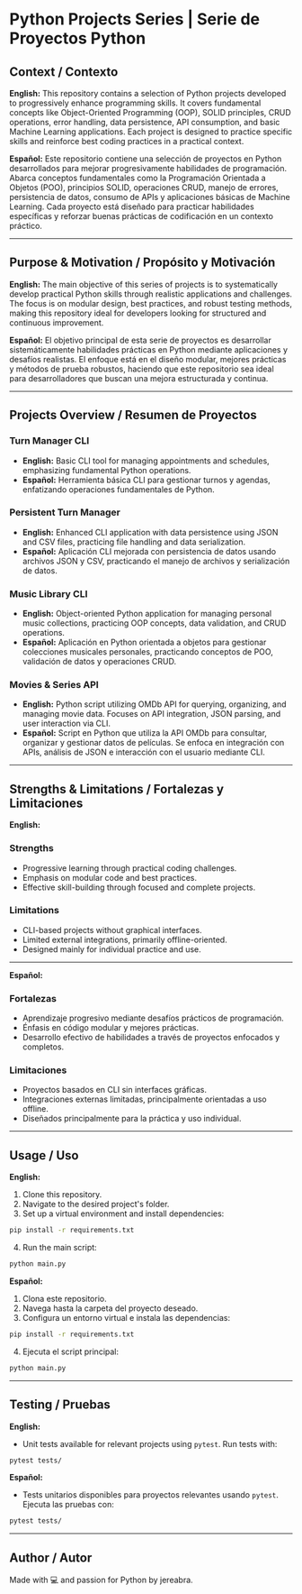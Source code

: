 # Python Projects Series | Serie de Proyectos Python

## Context / Contexto

**English:**
This repository contains a selection of Python projects developed to progressively enhance programming skills. It covers fundamental concepts like Object-Oriented Programming (OOP), SOLID principles, CRUD operations, error handling, data persistence, API consumption, and basic Machine Learning applications. Each project is designed to practice specific skills and reinforce best coding practices in a practical context.

**Español:**
Este repositorio contiene una selección de proyectos en Python desarrollados para mejorar progresivamente habilidades de programación. Abarca conceptos fundamentales como la Programación Orientada a Objetos (POO), principios SOLID, operaciones CRUD, manejo de errores, persistencia de datos, consumo de APIs y aplicaciones básicas de Machine Learning. Cada proyecto está diseñado para practicar habilidades específicas y reforzar buenas prácticas de codificación en un contexto práctico.

---

## Purpose & Motivation / Propósito y Motivación

**English:**
The main objective of this series of projects is to systematically develop practical Python skills through realistic applications and challenges. The focus is on modular design, best practices, and robust testing methods, making this repository ideal for developers looking for structured and continuous improvement.

**Español:**
El objetivo principal de esta serie de proyectos es desarrollar sistemáticamente habilidades prácticas en Python mediante aplicaciones y desafíos realistas. El enfoque está en el diseño modular, mejores prácticas y métodos de prueba robustos, haciendo que este repositorio sea ideal para desarrolladores que buscan una mejora estructurada y continua.

---

## Projects Overview / Resumen de Proyectos

### Turn Manager CLI

* **English:** Basic CLI tool for managing appointments and schedules, emphasizing fundamental Python operations.
* **Español:** Herramienta básica CLI para gestionar turnos y agendas, enfatizando operaciones fundamentales de Python.

### Persistent Turn Manager

* **English:** Enhanced CLI application with data persistence using JSON and CSV files, practicing file handling and data serialization.
* **Español:** Aplicación CLI mejorada con persistencia de datos usando archivos JSON y CSV, practicando el manejo de archivos y serialización de datos.

### Music Library CLI

* **English:** Object-oriented Python application for managing personal music collections, practicing OOP concepts, data validation, and CRUD operations.
* **Español:** Aplicación en Python orientada a objetos para gestionar colecciones musicales personales, practicando conceptos de POO, validación de datos y operaciones CRUD.

### Movies & Series API

* **English:** Python script utilizing OMDb API for querying, organizing, and managing movie data. Focuses on API integration, JSON parsing, and user interaction via CLI.
* **Español:** Script en Python que utiliza la API OMDb para consultar, organizar y gestionar datos de películas. Se enfoca en integración con APIs, análisis de JSON e interacción con el usuario mediante CLI.

---

## Strengths & Limitations / Fortalezas y Limitaciones

**English:**

### Strengths

* Progressive learning through practical coding challenges.
* Emphasis on modular code and best practices.
* Effective skill-building through focused and complete projects.

### Limitations

* CLI-based projects without graphical interfaces.
* Limited external integrations, primarily offline-oriented.
* Designed mainly for individual practice and use.

---

**Español:**

### Fortalezas

* Aprendizaje progresivo mediante desafíos prácticos de programación.
* Énfasis en código modular y mejores prácticas.
* Desarrollo efectivo de habilidades a través de proyectos enfocados y completos.

### Limitaciones

* Proyectos basados en CLI sin interfaces gráficas.
* Integraciones externas limitadas, principalmente orientadas a uso offline.
* Diseñados principalmente para la práctica y uso individual.

---

## Usage / Uso

**English:**

1. Clone this repository.
2. Navigate to the desired project's folder.
3. Set up a virtual environment and install dependencies:

```bash
pip install -r requirements.txt
```

4. Run the main script:

```bash
python main.py
```

**Español:**

1. Clona este repositorio.
2. Navega hasta la carpeta del proyecto deseado.
3. Configura un entorno virtual e instala las dependencias:

```bash
pip install -r requirements.txt
```

4. Ejecuta el script principal:

```bash
python main.py
```

---

## Testing / Pruebas

**English:**

* Unit tests available for relevant projects using `pytest`. Run tests with:

```bash
pytest tests/
```

**Español:**

* Tests unitarios disponibles para proyectos relevantes usando `pytest`. Ejecuta las pruebas con:

```bash
pytest tests/
```

---

## Author / Autor

Made with 💻 and passion for Python by jereabra.
